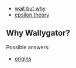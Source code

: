 
* [wait but why](https://waitbutwhy.com) 
* [epsilon theory](https://epsilontheory.com) 

## Why Wallygator?
Possible answers:
* [origins](wa11yg8r)

